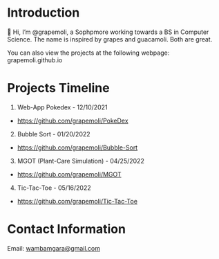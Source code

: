 # Introduction
👋 Hi, I’m @grapemoli, a Sophpmore working towards a BS in Computer Science. The name is inspired by grapes and guacamoli. Both are great.

You can also view the projects at the following webpage: grapemoli.github.io

# Projects Timeline
1. Web-App Pokedex - 12/10/2021
  - https://github.com/grapemoli/PokeDex
2. Bubble Sort - 01/20/2022
  - https://github.com/grapemoli/Bubble-Sort
3. MGOT (Plant-Care Simulation) - 04/25/2022
  - https://github.com/grapemoli/MGOT
4. Tic-Tac-Toe - 05/16/2022
  - https://github.com/grapemoli/Tic-Tac-Toe

# Contact Information
Email: wambamgara@gmail.com
